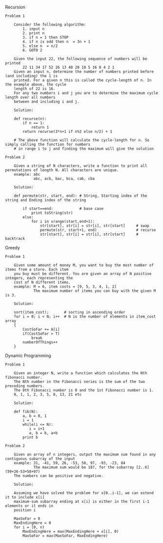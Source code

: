 
Recursion

	Problem 1
	
		Consider the following algorithm:
			1. input n
			2. print n
			3. if n = 1 then STOP
			4. if n is odd then n  = 3n + 1
			5. else n  = n/2
			6. GOTO 2
			
		Given the input 22, the following sequence of numbers will be printed
			22 11 34 17 52 26 13 40 20 10 5 16 8 4 2 1
		Given an input n, determine the number of numbers printed before (and including) the 1 is
		printed. For a given n this is called the cycle-length of n. In the example above, the cycle
		length of 22 is 16.
		For any two numbers i and j you are to determine the maximum cycle length over all numbers
		between and including i and j.
		
		Solution:
		
		def recurse(n):
			if n == 1:
				return 1
			return recurse(3*n+1 if n%2 else n/2) + 1
			
		# The above function will calculate the cycle-length for n. So simply calling the function for numbers 
		# in range i to j and finding the maximum will give the solution

	Problem 2
	
		Given a string of N characters, write a function to print all permutations of length N. All characters are unique.
		example: abc
				 abc, acb, bac, bca, cab, cba
	
		Solution:	
	
		def permute(str, start, end): # String, Starting index of the string and Ending index of the string
		
			if start==end:			  # base case
				print toString(str)
			else:
				for i in xrange(start,end+1):
					str[start], str[i] = str[i], str[start]		# swap
					permute(str, start+1, end)					# recurse
					str[start], str[i] = str[i], str[start] 	# backtrack

Greedy

	Problem 1
	
		Given some amount of money M, you want to buy the most number of items from a store. Each item
		you buy must be different. You are given an array of N positive integers, each representing the
		cost of N different items.
		example: M = 6, item costs = [9, 5, 3, 4, 1, 2]
				 The maximum number of items you can buy with the given M is 3. 
				 
		Solution:
		
		sort(item_cost);       # sorting in ascending order
		for i = 0; i < N; i++  # N is the number of elements in item_cost array
		{
			CostSoFar += A[i]
			if(CostSoFar > T)
				break
			numberOfThings++
		}

					
Dynamic Programming

	Problem 1
	
		Given an integer N, write a function which calculates the Nth fibonacci number.
		The Nth number in the Fibonacci series is the sum of the two preceding numbers. 
		The 0th Fibonacci number is 0 and the 1st Fibonacci number is 1. 
		0, 1, 1, 2, 3, 5, 8, 13, 21 etc
		
		Solution:

		def fib(N):
			a, b = 0, 1
			i = 1
			while(i <= N):
			   i = i+1
			   a, b = b, a+b
			print b
			
	Problem 2
		
		Given an array of n integers, output the maximum sum found in any contiguous subarray of the input
		example: 31, -41, 59, 26, -53, 58, 97, -93, -23, 84
				 The maximum sum would be 187, for the subarray [2..6] (59+26-53+58+97)
		The numbers can be positive and negative.
		
		Solution:
		
		Assuming we have solved the problem for x[0..i-1], we can extend it to include x[i]
		maximum-sum subarray ending at x[i] is either in the first i-1 elements or it ends in
		position i
		
		MaxSoFar = 0
		MaxEndingHere = 0
		for i = [0, n)
			MaxEndingHere = max(MaxEndingHere + x[i], 0)
			MaxSoFar = max(MaxSoFar, MaxEndingHere)
			
	
